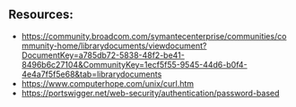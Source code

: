 ## Resources:

- https://community.broadcom.com/symantecenterprise/communities/community-home/librarydocuments/viewdocument?DocumentKey=a785db72-5838-48f2-be41-8496b6c27104&CommunityKey=1ecf5f55-9545-44d6-b0f4-4e4a7f5f5e68&tab=librarydocuments
- https://www.computerhope.com/unix/curl.htm
- https://portswigger.net/web-security/authentication/password-based